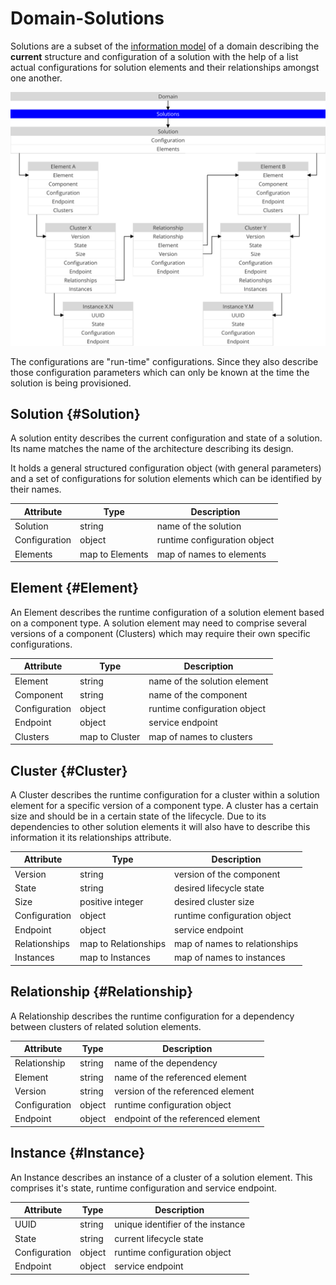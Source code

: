 Domain-Solutions
================

Solutions are a subset of the [information model](./Model.md) of a
domain describing the **current** structure and configuration of a solution
with the help of a list actual configurations for solution elements and their
relationships amongst one another.

<img src="./assets/solution.svg" alt="Solution" width="720"/>

The configurations are "run-time" configurations. Since they also
describe those configuration parameters which can only be known at the time the
solution is being provisioned.

Solution {#Solution}
--------

A solution entity describes the current configuration and state of a solution.
Its name matches the name of the architecture describing its design.

It holds a general structured configuration object (with general parameters)
and a set of configurations for solution elements which can be identified by
their names.

| Attribute     | Type            | Description                    |
|---------------|-----------------|--------------------------------|
| Solution      | string          | name of the solution           |
| Configuration | object          | runtime configuration object   |
| Elements      | map to Elements | map of names to elements       |

Element {#Element}
-------

An Element describes the runtime configuration of a solution element based
on a component type. A solution element may need to comprise several versions of
a component (Clusters) which may require their own specific configurations.

| Attribute     | Type           | Description                  |
|---------------|----------------|------------------------------|
| Element       | string         | name of the solution element |
| Component     | string         | name of the component        |
| Configuration | object         | runtime configuration object |
| Endpoint      | object         | service endpoint             |
| Clusters      | map to Cluster | map of names to clusters     |

Cluster {#Cluster}
-------

A Cluster describes the runtime configuration for a cluster within a
solution element for a specific version of a component type.
A cluster has a certain size and should be in a certain state of the lifecycle.
Due to its dependencies to other solution elements it will also have to describe
this information it its relationships attribute.

| Attribute     | Type                 | Description                   |
|---------------|----------------------|-------------------------------|
| Version       | string               | version of the component      |
| State         | string               | desired lifecycle state       |
| Size          | positive integer     | desired cluster size          |
| Configuration | object               | runtime configuration object  |
| Endpoint      | object               | service endpoint              |
| Relationships | map to Relationships | map of names to relationships |
| Instances     | map to Instances     | map of names to instances     |

Relationship {#Relationship}
------------

A Relationship describes the runtime configuration for a dependency
between clusters of related solution elements.

| Attribute     | Type   | Description                        |
|---------------|--------|------------------------------------|
| Relationship  | string | name of the dependency             |
| Element       | string | name of the referenced element     |
| Version       | string | version of the referenced element  |
| Configuration | object | runtime configuration object       |
| Endpoint      | object | endpoint of the referenced element |

Instance {#Instance}
--------

An Instance describes an instance of a cluster of a solution element.
This comprises it's state, runtime configuration and service endpoint.

| Attribute     | Type                 | Description                       |
|---------------|----------------------|-----------------------------------|
| UUID          | string               | unique identifier of the instance |
| State         | string               | current lifecycle state           |
| Configuration | object               | runtime configuration object      |
| Endpoint      | object               | service endpoint                  |
